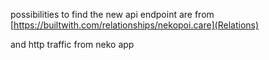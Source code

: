 possibilities to find the new api endpoint are from
[https://builtwith.com/relationships/nekopoi.care](Relations)

and http traffic from neko app